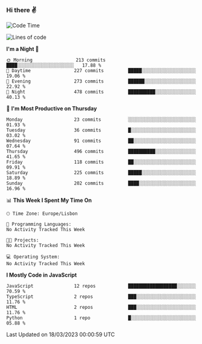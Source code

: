 ### Hi there :v:

<!--
**eusebioaddsilva/eusebioaddsilva** is a ✨ _special_ ✨ repository because its `README.md` (this file) appears on your GitHub profile.

<!--START_SECTION:waka-->
![Code Time](http://img.shields.io/badge/Code%20Time-35%20hrs%2012%20mins-blue)

![Lines of code](https://img.shields.io/badge/From%20Hello%20World%20I%27ve%20Written-3.0%20million%20lines%20of%20code-blue)

**I'm a Night 🦉** 

```text
🌞 Morning                213 commits         ████░░░░░░░░░░░░░░░░░░░░░   17.88 % 
🌆 Daytime                227 commits         █████░░░░░░░░░░░░░░░░░░░░   19.06 % 
🌃 Evening                273 commits         ██████░░░░░░░░░░░░░░░░░░░   22.92 % 
🌙 Night                  478 commits         ██████████░░░░░░░░░░░░░░░   40.13 % 
```
📅 **I'm Most Productive on Thursday** 

```text
Monday                   23 commits          ░░░░░░░░░░░░░░░░░░░░░░░░░   01.93 % 
Tuesday                  36 commits          █░░░░░░░░░░░░░░░░░░░░░░░░   03.02 % 
Wednesday                91 commits          ██░░░░░░░░░░░░░░░░░░░░░░░   07.64 % 
Thursday                 496 commits         ██████████░░░░░░░░░░░░░░░   41.65 % 
Friday                   118 commits         ██░░░░░░░░░░░░░░░░░░░░░░░   09.91 % 
Saturday                 225 commits         █████░░░░░░░░░░░░░░░░░░░░   18.89 % 
Sunday                   202 commits         ████░░░░░░░░░░░░░░░░░░░░░   16.96 % 
```


📊 **This Week I Spent My Time On** 

```text
🕑︎ Time Zone: Europe/Lisbon

💬 Programming Languages: 
No Activity Tracked This Week

🐱‍💻 Projects: 
No Activity Tracked This Week

💻 Operating System: 
No Activity Tracked This Week
```

**I Mostly Code in JavaScript** 

```text
JavaScript               12 repos            ██████████████████░░░░░░░   70.59 % 
TypeScript               2 repos             ███░░░░░░░░░░░░░░░░░░░░░░   11.76 % 
HTML                     2 repos             ███░░░░░░░░░░░░░░░░░░░░░░   11.76 % 
Python                   1 repo              █░░░░░░░░░░░░░░░░░░░░░░░░   05.88 % 
```




 Last Updated on 18/03/2023 00:00:59 UTC
<!--END_SECTION:waka-->
